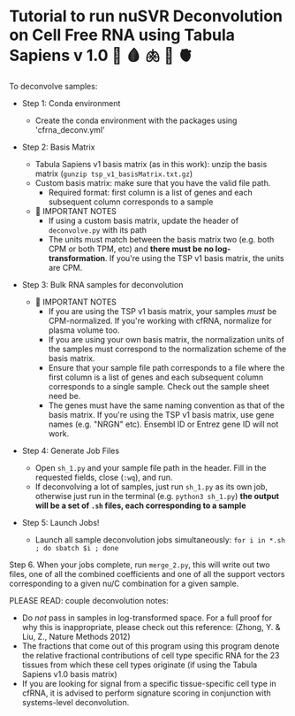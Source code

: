 # Tutorial to run nuSVR Deconvolution on Cell Free RNA using Tabula Sapiens v 1.0 🧬 🩸 🫁  🧠 🫀

To deconvolve samples:

* Step 1: Conda environment
	* Create the conda environment with the packages using 'cfrna_deconv.yml'

* Step 2: Basis Matrix
	* Tabula Sapiens v1 basis matrix (as in this work): unzip the basis matrix (`gunzip tsp_v1_basisMatrix.txt.gz`)
	* Custom basis matrix: make sure that you have the valid file path.
		-  Required format: first column is a list of genes and each subsequent column corresponds to a sample 
	* 🚨 IMPORTANT NOTES
		- If using a custom basis matrix, update the header of `deconvolve.py` with its path
		- The units must match between the basis matrix two (e.g. both CPM or both TPM, etc) and **there must be no log-transformation**. If you're using the TSP v1 basis matrix, the units are CPM. 


* Step 3: Bulk RNA samples for deconvolution
	- 🚨 IMPORTANT NOTES
		- If you are using the TSP v1 basis matrix, your samples *must* be CPM-normalized. If you're working with cfRNA, normalize for plasma volume too.
		- If you are using your own basis matrix, the normalization units of the samples must correspond to the normalization scheme of the basis matrix. 
		- Ensure that your sample file path corresponds to a file where the first column is a list of genes and each subsequent column corresponds to a single sample. Check out the sample sheet need be.
		- The genes must have the same naming convention as that of the basis matrix. If you're using the TSP v1 basis matrix, use gene names (e.g. "NRGN" etc). Ensembl ID or Entrez gene ID will not work.
 
* Step 4: Generate Job Files
	- Open `sh_1.py` and your sample file path in the header. Fill in the requested fields, close (`:wq`), and run.
	- If deconvolving a lot of samples, just run `sh_1.py` as its own job, otherwise just run in the terminal (e.g. `python3 sh_1.py`)
	**the output will be a set of `.sh` files, each corresponding to a sample**

* Step 5: Launch Jobs!
	- Launch all sample deconvolution jobs simultaneously: `for i in *.sh ; do sbatch $i ; done`

Step 6. When your jobs complete, run `merge_2.py`, this will write out two files, one of all the combined coefficients and one of all the support vectors corresponding to a given nu/C combination for a  given sample.
 
PLEASE READ: couple deconvolution notes:
* Do *not* pass in samples in log-transformed space. For a full proof for why this is inappropriate, please check out this reference: (Zhong, Y. & Liu, Z., Nature Methods 2012)
* The fractions that come out of this program using this program denote the relative fractional contributions of cell type specific RNA for the 23 tissues from which these cell types originate (if using the Tabula Sapiens v1.0 basis matrix) 
* If you are looking for signal from a specific tissue-specific cell type in cfRNA, it is advised to perform signature scoring in conjunction with systems-level deconvolution.
